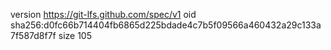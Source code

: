 version https://git-lfs.github.com/spec/v1
oid sha256:d0fc66b714404fb6865d225bdade4c7b5f09566a460432a29c133a7f587d8f7f
size 105

